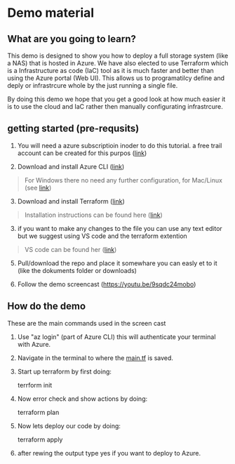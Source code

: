 # Demo material



## What are you going to learn?

This demo is designed to show you how to deploy a full storage system (like a NAS) that is hosted in Azure. We have also elected to use Terraform which is a Infrastructure as code (IaC) tool as it is much faster and better than using the Azure portal (Web UI). This allows us to programatilcy define and deply or infrastrcure whole by the just running a single file.  

By doing this demo we hope that you get a good look at how much easier it is to use the cloud and IaC rather then manually configurating infrastrcure. 

## getting started (pre-requsits)

1. You will need a azure subscriptioin inoder to do this tutorial. a free trail account can be created for this purpos ([link](https://azure.microsoft.com/en-us/free/))

2. Download and install Azure CLI ([link](https://docs.microsoft.com/en-us/cli/azure/install-azure-cli?view=azure-cli-latest))
> For Windows there no need any further configuration, for Mac/Linux (see [link](https://docs.microsoft.com/en-us/cli/azure/install-azure-cli?view=azure-cli-latest))

3. Download and install Terraform ([link](https://www.terraform.io/downloads.html))

> Installation instructions can be found here ([link](https://learn.hashicorp.com/terraform/getting-started/install.html))

3. if you want to make any changes to the file you can use any text editor but we suggest using VS code and the terraform extention 

> VS code can be found her ([link](https://code.visualstudio.com/))

5. Pull/download the repo and place it somewhare you can easly et to it (like the dokuments folder or downloads)

6. Follow the demo screencast (https://youtu.be/9sqdc24mobo)



## How do the demo 

These are the main commands  used in the screen cast

1. Use "az login" (part of Azure CLI) this will authenticate your terminal with Azure. 
2. Navigate in the terminal to where the [main.tf](https://github.com/Gabbi68/Infrastructure/blob/master/AzureStorage/main.tf) is saved.
3. Start up terraform by first doing: 

    terrform init

 4. Now error check and show actions by doing:

    terraform plan
    
4. Now lets deploy our code by doing:

    terraform apply 

6. after rewing the output type yes if you want to deploy to Azure.
 

